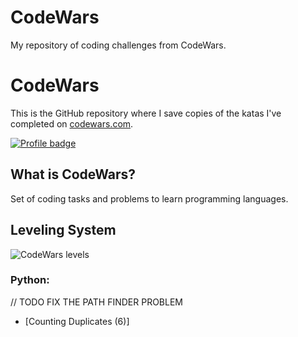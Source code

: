 # CodeWars

My repository of coding challenges from CodeWars.

# CodeWars

This is the GitHub repository where I save copies of the katas I've completed on
[codewars.com](https://www.codewars.com/).

[![Profile badge](https://www.codewars.com/users/0xEntropie/badges/large)](https://www.codewars.com/users/0xEntropie)

## What is CodeWars?

Set of coding tasks and problems to learn programming languages.

## Leveling System

![CodeWars levels](https://i.imgur.com/Vm77XMv.png)

### Python:

// TODO FIX THE PATH FINDER PROBLEM

* [Counting Duplicates (6)]




